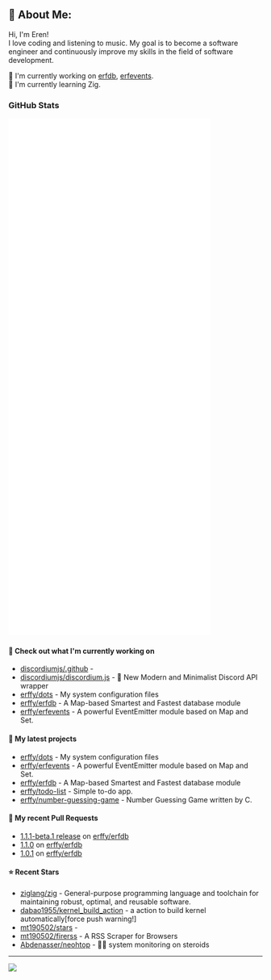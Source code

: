 ## 💫 About Me:
Hi, I'm Eren!<br>
I love coding and listening to music. My goal is to become a software engineer and continuously improve my skills in the field of software development.

📝 I'm currently working on [erfdb](https://github.com/erffy/erfdb), [erfevents](https://github.com/erffy/erfevents). <br>
🌱 I'm currently learning Zig. <br>

### GitHub Stats

<p align="left"><img src="https://raw.githubusercontent.com/erffy/erffy/main/github-metrics.svg" /></p>

#### 👷 Check out what I'm currently working on

- [discordiumjs/.github](https://github.com/discordiumjs/.github) - 
- [discordiumjs/discordium.js](https://github.com/discordiumjs/discordium.js) - 🌱 New Modern and Minimalist Discord API wrapper
- [erffy/dots](https://github.com/erffy/dots) - My system configuration files
- [erffy/erfdb](https://github.com/erffy/erfdb) - A Map-based Smartest and Fastest database module
- [erffy/erfevents](https://github.com/erffy/erfevents) - A powerful EventEmitter module based on Map and Set.
#### 🌱 My latest projects

- [erffy/dots](https://github.com/erffy/dots) - My system configuration files
- [erffy/erfevents](https://github.com/erffy/erfevents) - A powerful EventEmitter module based on Map and Set.
- [erffy/erfdb](https://github.com/erffy/erfdb) - A Map-based Smartest and Fastest database module
- [erffy/todo-list](https://github.com/erffy/todo-list) - Simple to-do app.
- [erffy/number-guessing-game](https://github.com/erffy/number-guessing-game) - Number Guessing Game written by C.
#### 🔨 My recent Pull Requests

- [1.1.1-beta.1 release](https://github.com/erffy/erfdb/pull/8) on [erffy/erfdb](https://github.com/erffy/erfdb)
- [1.1.0](https://github.com/erffy/erfdb/pull/7) on [erffy/erfdb](https://github.com/erffy/erfdb)
- [1.0.1](https://github.com/erffy/erfdb/pull/6) on [erffy/erfdb](https://github.com/erffy/erfdb)
#### ⭐ Recent Stars

- [ziglang/zig](https://github.com/ziglang/zig) - General-purpose programming language and toolchain for maintaining robust, optimal, and reusable software.
- [dabao1955/kernel_build_action](https://github.com/dabao1955/kernel_build_action) - a action to build kernel automatically[force push warning!]
- [mt190502/stars](https://github.com/mt190502/stars) - 
- [mt190502/firerss](https://github.com/mt190502/firerss) - A RSS Scraper for Browsers
- [Abdenasser/neohtop](https://github.com/Abdenasser/neohtop) - 💪🏻 system monitoring on steroids

---
[![](https://visitcount.itsvg.in/api?id=erffy&icon=5&color=13)](https://visitcount.itsvg.in)
